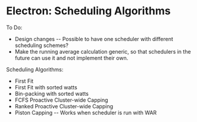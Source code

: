 Electron: Scheduling Algorithms
================================

To Do:

 * Design changes -- Possible to have one scheduler with different scheduling schemes?
 * Make the running average calculation generic, so that schedulers in the future can use it and not implement their own.

Scheduling Algorithms:

 * First Fit
 * First Fit with sorted watts
 * Bin-packing with sorted watts
 * FCFS Proactive Cluster-wide Capping
 * Ranked Proactive Cluster-wide Capping
 * Piston Capping -- Works when scheduler is run with WAR
